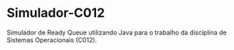 # Simulador-C012
Simulador de Ready Queue utilizando Java para o trabalho da disciplina de Sistemas Operacionais (C012).
